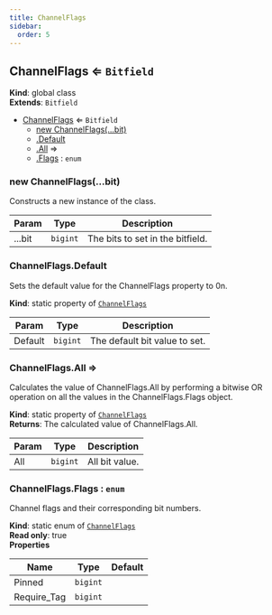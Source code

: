 ```yaml
---
title: ChannelFlags
sidebar:
  order: 5
---
```




## ChannelFlags ⇐ <code>Bitfield</code>
**Kind**: global class  
**Extends**: <code>Bitfield</code>  

* [ChannelFlags](#ChannelFlags) ⇐ <code>Bitfield</code>
    * [new ChannelFlags(...bit)](#new_ChannelFlags_new)
    * [.Default](#ChannelFlags.Default)
    * [.All](#ChannelFlags.All) ⇒
    * [.Flags](#ChannelFlags.Flags) : <code>enum</code>

<a name="new_ChannelFlags_new"></a>

### new ChannelFlags(...bit)
Constructs a new instance of the class.


| Param | Type | Description |
| --- | --- | --- |
| ...bit | <code>bigint</code> | The bits to set in the bitfield. |

<a name="ChannelFlags.Default"></a>

### ChannelFlags.Default
Sets the default value for the ChannelFlags property to 0n.

**Kind**: static property of [<code>ChannelFlags</code>](#ChannelFlags)  

| Param | Type | Description |
| --- | --- | --- |
| Default | <code>bigint</code> | The default bit value to set. |

<a name="ChannelFlags.All"></a>

### ChannelFlags.All ⇒
Calculates the value of ChannelFlags.All by performing a bitwise OR operation on all the valuesin the ChannelFlags.Flags object.

**Kind**: static property of [<code>ChannelFlags</code>](#ChannelFlags)  
**Returns**: The calculated value of ChannelFlags.All.  

| Param | Type | Description |
| --- | --- | --- |
| All | <code>bigint</code> | All bit value. |

<a name="ChannelFlags.Flags"></a>

### ChannelFlags.Flags : <code>enum</code>
Channel flags and their corresponding bit numbers.

**Kind**: static enum of [<code>ChannelFlags</code>](#ChannelFlags)  
**Read only**: true  
**Properties**

| Name | Type | Default |
| --- | --- | --- |
| Pinned | <code>bigint</code> | <code></code> | 
| Require_Tag | <code>bigint</code> | <code></code> | 

